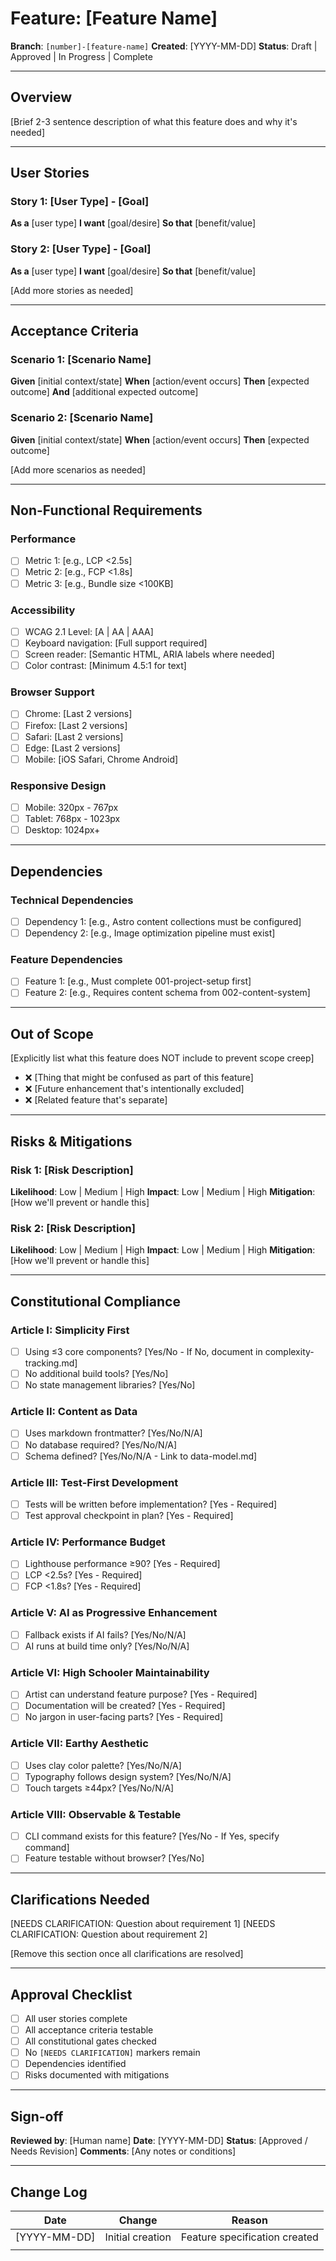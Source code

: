 # Feature: [Feature Name]

**Branch**: `[number]-[feature-name]`
**Created**: [YYYY-MM-DD]
**Status**: Draft | Approved | In Progress | Complete

---

## Overview

[Brief 2-3 sentence description of what this feature does and why it's needed]

---

## User Stories

### Story 1: [User Type] - [Goal]
**As a** [user type]
**I want** [goal/desire]
**So that** [benefit/value]

### Story 2: [User Type] - [Goal]
**As a** [user type]
**I want** [goal/desire]
**So that** [benefit/value]

[Add more stories as needed]

---

## Acceptance Criteria

### Scenario 1: [Scenario Name]
**Given** [initial context/state]
**When** [action/event occurs]
**Then** [expected outcome]
**And** [additional expected outcome]

### Scenario 2: [Scenario Name]
**Given** [initial context/state]
**When** [action/event occurs]
**Then** [expected outcome]

[Add more scenarios as needed]

---

## Non-Functional Requirements

### Performance
- [ ] Metric 1: [e.g., LCP <2.5s]
- [ ] Metric 2: [e.g., FCP <1.8s]
- [ ] Metric 3: [e.g., Bundle size <100KB]

### Accessibility
- [ ] WCAG 2.1 Level: [A | AA | AAA]
- [ ] Keyboard navigation: [Full support required]
- [ ] Screen reader: [Semantic HTML, ARIA labels where needed]
- [ ] Color contrast: [Minimum 4.5:1 for text]

### Browser Support
- [ ] Chrome: [Last 2 versions]
- [ ] Firefox: [Last 2 versions]
- [ ] Safari: [Last 2 versions]
- [ ] Edge: [Last 2 versions]
- [ ] Mobile: [iOS Safari, Chrome Android]

### Responsive Design
- [ ] Mobile: 320px - 767px
- [ ] Tablet: 768px - 1023px
- [ ] Desktop: 1024px+

---

## Dependencies

### Technical Dependencies
- [ ] Dependency 1: [e.g., Astro content collections must be configured]
- [ ] Dependency 2: [e.g., Image optimization pipeline must exist]

### Feature Dependencies
- [ ] Feature 1: [e.g., Must complete 001-project-setup first]
- [ ] Feature 2: [e.g., Requires content schema from 002-content-system]

---

## Out of Scope

[Explicitly list what this feature does NOT include to prevent scope creep]

- ❌ [Thing that might be confused as part of this feature]
- ❌ [Future enhancement that's intentionally excluded]
- ❌ [Related feature that's separate]

---

## Risks & Mitigations

### Risk 1: [Risk Description]
**Likelihood**: Low | Medium | High
**Impact**: Low | Medium | High
**Mitigation**: [How we'll prevent or handle this]

### Risk 2: [Risk Description]
**Likelihood**: Low | Medium | High
**Impact**: Low | Medium | High
**Mitigation**: [How we'll prevent or handle this]

---

## Constitutional Compliance

### Article I: Simplicity First
- [ ] Using ≤3 core components? [Yes/No - If No, document in complexity-tracking.md]
- [ ] No additional build tools? [Yes/No]
- [ ] No state management libraries? [Yes/No]

### Article II: Content as Data
- [ ] Uses markdown frontmatter? [Yes/No/N/A]
- [ ] No database required? [Yes/No/N/A]
- [ ] Schema defined? [Yes/No/N/A - Link to data-model.md]

### Article III: Test-First Development
- [ ] Tests will be written before implementation? [Yes - Required]
- [ ] Test approval checkpoint in plan? [Yes - Required]

### Article IV: Performance Budget
- [ ] Lighthouse performance ≥90? [Yes - Required]
- [ ] LCP <2.5s? [Yes - Required]
- [ ] FCP <1.8s? [Yes - Required]

### Article V: AI as Progressive Enhancement
- [ ] Fallback exists if AI fails? [Yes/No/N/A]
- [ ] AI runs at build time only? [Yes/No/N/A]

### Article VI: High Schooler Maintainability
- [ ] Artist can understand feature purpose? [Yes - Required]
- [ ] Documentation will be created? [Yes - Required]
- [ ] No jargon in user-facing parts? [Yes - Required]

### Article VII: Earthy Aesthetic
- [ ] Uses clay color palette? [Yes/No/N/A]
- [ ] Typography follows design system? [Yes/No/N/A]
- [ ] Touch targets ≥44px? [Yes/No/N/A]

### Article VIII: Observable & Testable
- [ ] CLI command exists for this feature? [Yes/No - If Yes, specify command]
- [ ] Feature testable without browser? [Yes/No]

---

## Clarifications Needed

[NEEDS CLARIFICATION: Question about requirement 1]
[NEEDS CLARIFICATION: Question about requirement 2]

[Remove this section once all clarifications are resolved]

---

## Approval Checklist

- [ ] All user stories complete
- [ ] All acceptance criteria testable
- [ ] All constitutional gates checked
- [ ] No `[NEEDS CLARIFICATION]` markers remain
- [ ] Dependencies identified
- [ ] Risks documented with mitigations

---

## Sign-off

**Reviewed by**: [Human name]
**Date**: [YYYY-MM-DD]
**Status**: [Approved / Needs Revision]
**Comments**: [Any notes or conditions]

---

## Change Log

| Date | Change | Reason |
|------|--------|--------|
| [YYYY-MM-DD] | Initial creation | Feature specification created |
| | | |
